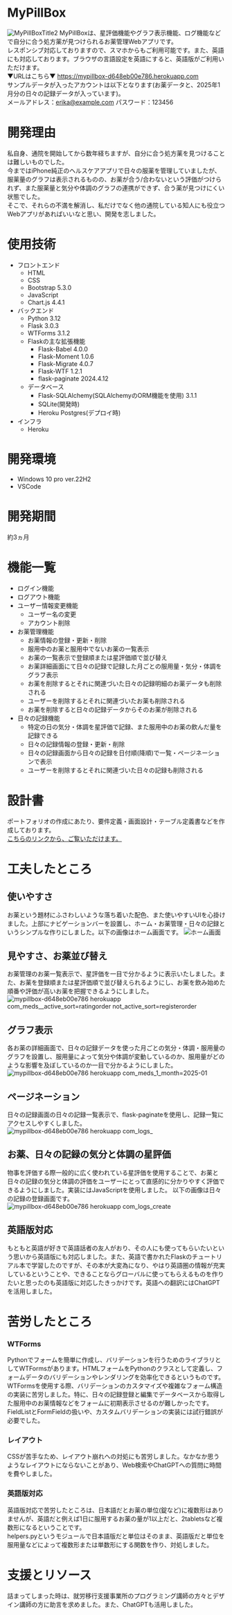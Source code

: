 # MyPillBox
![MyPillBoxTitle2](https://github.com/user-attachments/assets/801c3e25-1193-42f5-a7f2-c9a9f5f0f322)
MyPillBoxは、星評価機能やグラフ表示機能、ログ機能などで自分に合う処方薬が見つけられるお薬管理Webアプリです。<br>
レスポンシブ対応しておりますので、スマホからもご利用可能です。また、英語にも対応しております。ブラウザの言語設定を英語にすると、英語版がご利用いただけます。<br>
▼URLはこちら▼ https://mypillbox-d648eb00e786.herokuapp.com<br>
サンプルデータが入ったアカウントは以下となります(お薬データと、2025年1月分の日々の記録データが入っています)。<br>
メールアドレス：erika@example.com パスワード：123456
# 開発理由
私自身、通院を開始してから数年経ちますが、自分に合う処方薬を見つけることは難しいものでした。<br>
今まではiPhone純正のヘルスケアアプリで日々の服薬を管理していましたが、服薬量のグラフは表示されるものの、お薬が合う/合わないという評価がつけられず、また服薬量と気分や体調のグラフの連携ができず、合う薬が見つけにくい状態でした。<br>
そこで、それらの不満を解消し、私だけでなく他の通院している知人にも役立つWebアプリがあればいいなと思い、開発を志しました。
# 使用技術
- フロントエンド
  - HTML
  - CSS
  - Bootstrap 5.3.0
  - JavaScript
  - Chart.js 4.4.1
- バックエンド
  - Python 3.12
  - Flask 3.0.3
  - WTForms 3.1.2
  - Flaskの主な拡張機能
    - Flask-Babel 4.0.0
    - Flask-Moment 1.0.6
    - Flask-Migrate 4.0.7
    - Flask-WTF 1.2.1
    - flask-paginate 2024.4.12
  - データベース
    - Flask-SQLAlchemy(SQLAlchemyのORM機能を使用) 3.1.1
    - SQLite(開発時)
    - Heroku Postgres(デプロイ時)
- インフラ
  - Heroku
# 開発環境
- Windows 10 pro ver.22H2
- VSCode
# 開発期間
約3ヵ月
# 機能一覧
- ログイン機能
- ログアウト機能
- ユーザー情報変更機能
  - ユーザー名の変更
  - アカウント削除
- お薬管理機能
  - お薬情報の登録・更新・削除
  - 服用中のお薬と服用中でないお薬の一覧表示
  - お薬の一覧表示で登録順または星評価順で並び替え
  - お薬詳細画面にて日々の記録で記録した月ごとの服用量・気分・体調をグラフ表示
  - お薬を削除するとそれに関連づいた日々の記録明細のお薬データも削除される
  - ユーザーを削除するとそれに関連づいたお薬も削除される
  - お薬を削除すると日々の記録データからそのお薬が削除される
- 日々の記録機能
  - 特定の日の気分・体調を星評価で記録、また服用中のお薬の飲んだ量を記録できる
  - 日々の記録情報の登録・更新・削除
  - 日々の記録画面から日々の記録を日付順(降順)で一覧・ページネーションで表示
  - ユーザーを削除するとそれに関連づいた日々の記録も削除される
# 設計書
ポートフォリオの作成にあたり、要件定義・画面設計・テーブル定義書などを作成しております。<br/>
[こちらのリンクから、ご覧いただけます。](https://github.com/Erika0701momo/MyPillBox/tree/master/docs)
# 工夫したところ
## 使いやすさ
お薬という題材にふさわしいような落ち着いた配色、また使いやすいUIを心掛けました。上部にナビゲーションバーを設置し、ホーム・お薬管理・日々の記録というシンプルな作りにしました。以下の画像はホーム画面です。
![ホーム画面](https://github.com/user-attachments/assets/9836dc56-307e-49eb-9518-512bb61535de)
## 見やすさ、お薬並び替え
お薬管理のお薬一覧表示で、星評価を一目で分かるように表示いたしました。また、お薬を登録順または星評価順で並び替えられるようにし、お薬を飲み始めた順番や評価が高いお薬を把握できるようにしました。
![mypillbox-d648eb00e786 herokuapp com_meds__active_sort=ratingorder not_active_sort=registerorder](https://github.com/user-attachments/assets/703bad45-b437-4768-a28c-ce07a8a51b82)
## グラフ表示
各お薬の詳細画面で、日々の記録データを使った月ごとの気分・体調・服用量のグラフを設置し、服用量によって気分や体調が変動しているのか、服用量がどのような影響を及ぼしているのか一目で分かるようにしました。
![mypillbox-d648eb00e786 herokuapp com_meds_1_month=2025-01](https://github.com/user-attachments/assets/7e614609-e287-4c23-9005-a88aea7af07d)
## ページネーション
日々の記録画面の日々の記録一覧表示で、flask-paginateを使用し、記録一覧にアクセスしやすくしました。
![mypillbox-d648eb00e786 herokuapp com_logs_](https://github.com/user-attachments/assets/66b78912-8d0d-4f1b-b10a-6a88c99661b5)
## お薬、日々の記録の気分と体調の星評価
物事を評価する際一般的に広く使われている星評価を使用することで、お薬と日々の記録の気分と体調の評価をユーザーにとって直感的に分かりやすく評価できるようにしました。実装にはJavaScriptを使用しました。
以下の画像は日々の記録の登録画面です。
![mypillbox-d648eb00e786 herokuapp com_logs_create](https://github.com/user-attachments/assets/dc21c9b7-b7a9-48ef-af7a-1ad5fe4767cf)
## 英語版対応
もともと英語が好きで英語話者の友人がおり、その人にも使ってもらいたいという思いから英語版にも対応しました。また、英語で書かれたFlaskのチュートリアル本で学習したのですが、その本が大変為になり、やはり英語圏の情報が充実しているということや、できることならグローバルに使ってもらえるものを作りたいと思ったのも英語版に対応したきっかけです。英語への翻訳にはChatGPTを活用しました。
# 苦労したところ
### WTForms
Pythonでフォームを簡単に作成し、バリデーションを行うためのライブラリとしてWTFormsがあります。HTMLフォームをPythonのクラスとして定義し、フォームデータのバリデーションやレンダリングを効率化できるというものです。<br>
WTFormsを使用する際、バリデーションのカスタマイズや複雑なフォーム構造の実装に苦労しました。特に、日々の記録登録と編集でデータベースから取得した服用中のお薬情報などをフォームに初期表示させるのが難しかったです。<br>
FieldListとFormFieldの扱いや、カスタムバリデーションの実装には試行錯誤が必要でした。
### レイアウト
CSSが苦手なため、レイアウト崩れへの対処にも苦労しました。なかなか思うようなレイアウトにならないことがあり、Web検索やChatGPTへの質問に時間を費やしました。
### 英語版対応
英語版対応で苦労したところは、日本語だとお薬の単位(錠など)に複数形はありませんが、英語だと例えば1日に服用するお薬の量が1以上だと、2tabletsなど複数形になるということです。<br>
helpers.pyというモジュールで日本語版だと単位はそのまま、英語版だと単位を服用量などによって複数形または単数形にする関数を作り、対処しました。
# 支援とリソース
詰まってしまった時は、就労移行支援事業所のプログラミング講師の方々とデザイン講師の方に助言を求めました。また、ChatGPTも活用しました。
